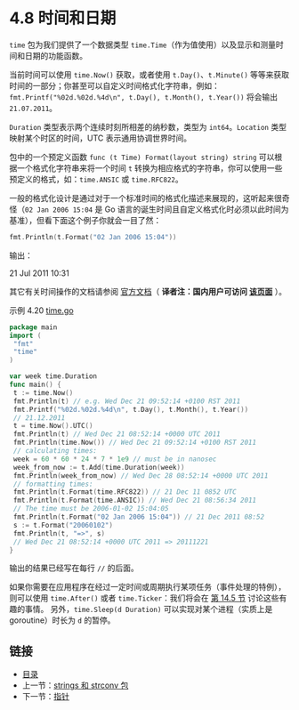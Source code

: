 # 4.8 时间和日期

`time` 包为我们提供了一个数据类型 `time.Time`（作为值使用）以及显示和测量时间和日期的功能函数。

当前时间可以使用 `time.Now()` 获取，或者使用 `t.Day()`、`t.Minute()` 等等来获取时间的一部分；你甚至可以自定义时间格式化字符串，例如： `fmt.Printf("%02d.%02d.%4d\n", t.Day(), t.Month(), t.Year())` 将会输出 `21.07.2011`。

`Duration` 类型表示两个连续时刻所相差的纳秒数，类型为 `int64`。`Location` 类型映射某个时区的时间，UTC 表示通用协调世界时间。

包中的一个预定义函数 `func (t Time) Format(layout string) string` 可以根据一个格式化字符串来将一个时间 `t` 转换为相应格式的字符串，你可以使用一些预定义的格式，如：`time.ANSIC` 或 `time.RFC822`。

一般的格式化设计是通过对于一个标准时间的格式化描述来展现的，这听起来很奇怪（`02 Jan 2006 15:04` 是 Go 语言的诞生时间且自定义格式化时必须以此时间为基准），但看下面这个例子你就会一目了然：

```go
fmt.Println(t.Format("02 Jan 2006 15:04")) 
```

输出：

 21 Jul 2011 10:31

其它有关时间操作的文档请参阅 [官方文档](http://golang.org/pkg/time/)（ **译者注：国内用户可访问 [该页面](http://docs.studygolang.com/pkg/time/)** ）。

示例 4.20 [time.go](examples/chapter_4/time.go)

```go
package main
import (
 "fmt"
 "time"
)

var week time.Duration
func main() {
 t := time.Now()
 fmt.Println(t) // e.g. Wed Dec 21 09:52:14 +0100 RST 2011
 fmt.Printf("%02d.%02d.%4d\n", t.Day(), t.Month(), t.Year())
 // 21.12.2011
 t = time.Now().UTC()
 fmt.Println(t) // Wed Dec 21 08:52:14 +0000 UTC 2011
 fmt.Println(time.Now()) // Wed Dec 21 09:52:14 +0100 RST 2011
 // calculating times:
 week = 60 * 60 * 24 * 7 * 1e9 // must be in nanosec
 week_from_now := t.Add(time.Duration(week))
 fmt.Println(week_from_now) // Wed Dec 28 08:52:14 +0000 UTC 2011
 // formatting times:
 fmt.Println(t.Format(time.RFC822)) // 21 Dec 11 0852 UTC
 fmt.Println(t.Format(time.ANSIC)) // Wed Dec 21 08:56:34 2011
 // The time must be 2006-01-02 15:04:05
 fmt.Println(t.Format("02 Jan 2006 15:04")) // 21 Dec 2011 08:52
 s := t.Format("20060102")
 fmt.Println(t, "=>", s)
 // Wed Dec 21 08:52:14 +0000 UTC 2011 => 20111221
}
```

输出的结果已经写在每行 `//` 的后面。

如果你需要在应用程序在经过一定时间或周期执行某项任务（事件处理的特例），则可以使用 `time.After()` 或者 `time.Ticker`：我们将会在 [第 14.5 节](14.5.md) 讨论这些有趣的事情。 另外，`time.Sleep(d Duration)` 可以实现对某个进程（实质上是 goroutine）时长为 `d` 的暂停。

## 链接

- [目录](getting-started.md)
- 上一节：[strings 和 strconv 包](04.7.md)
- 下一节：[指针](04.9.md)
